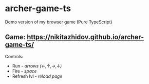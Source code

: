 # archer-game-ts

<p>
  Demo version of my browser game (Pure TypeScript)
</p>

## Game: https://nikitazhidov.github.io/archer-game-ts/

Controls:
<ul>
<li> Run - <i>arrows (←,↑,→,↓)</i> </li>
<li> Fire - <i>space</i> </li>
<li> Refresh lvl - <i>reload page </i> </li>
</ul>
